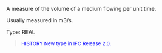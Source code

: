 ﻿A measure of the volume of a medium flowing per unit time.

Usually measured in m3/s.

Type: REAL

> <font size="-1" color="#0000FF">HISTORY New type in IFC Release 2.0.
</font>
